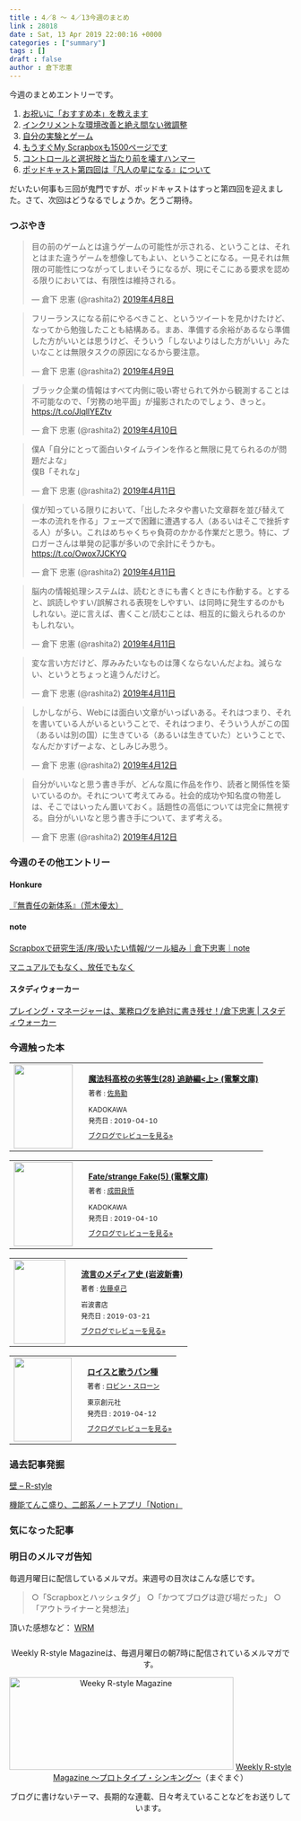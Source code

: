 ```yaml
---
title : 4／8 〜 4／13今週のまとめ
link : 28018
date : Sat, 13 Apr 2019 22:00:16 +0000
categories : ["summary"]
tags : []
draft : false
author : 倉下忠憲
---
```


今週のまとめエントリーです。
 
<ol>
<li><a href="https://rashita.net/blog/?p=27978">お祝いに「おすすめ本」を教えます</a></li>
<li><a href="https://rashita.net/blog/?p=27988">インクリメントな環境改善と絶え間ない微調整</a></li>
<li><a href="https://rashita.net/blog/?p=27994">自分の実験とゲーム</a></li>
<li><a href="https://rashita.net/blog/?p=28002">もうすぐMy Scrapboxも1500ページです</a></li>
<li><a href="https://rashita.net/blog/?p=28009">コントロールと選択肢と当たり前を壊すハンマー</a></li>
<li><a href="https://rashita.net/blog/?p=28013">ポッドキャスト第四回は『凡人の星になる』について</a></li>
</ol>

だいたい何事も三回が鬼門ですが、ポッドキャストはすっと第四回を迎えました。さて、次回はどうなるでしょうか。乞うご期待。

<h3>つぶやき</h3>

<blockquote class="twitter-tweet" data-lang="ja"><p lang="ja" dir="ltr">目の前のゲームとは違うゲームの可能性が示される、ということは、それとはまた違うゲームを想像してもよい、ということになる。一見それは無限の可能性につながってしまいそうになるが、現にそこにある要求を認める限りにおいては、有限性は維持される。</p>&mdash; 倉下 忠憲 (@rashita2) <a href="https://twitter.com/rashita2/status/1115163733091704834?ref_src=twsrc%5Etfw">2019年4月8日</a></blockquote>
<script async src="https://platform.twitter.com/widgets.js" charset="utf-8"></script>

<blockquote class="twitter-tweet" data-lang="ja"><p lang="ja" dir="ltr">フリーランスになる前にやるべきこと、というツイートを見かけたけど、なってから勉強したことも結構ある。まあ、準備する余裕があるなら準備した方がいいとは思うけど、そういう「しないよりはした方がいい」みたいなことは無限タスクの原因になるから要注意。</p>&mdash; 倉下 忠憲 (@rashita2) <a href="https://twitter.com/rashita2/status/1115595635808296960?ref_src=twsrc%5Etfw">2019年4月9日</a></blockquote>
<script async src="https://platform.twitter.com/widgets.js" charset="utf-8"></script>

<blockquote class="twitter-tweet" data-lang="ja"><p lang="ja" dir="ltr">ブラック企業の情報はすべて内側に吸い寄せられて外から観測することは不可能なので、「労務の地平面」が撮影されたのでしょう、きっと。 <a href="https://t.co/JlqllYEZtv">https://t.co/JlqllYEZtv</a></p>&mdash; 倉下 忠憲 (@rashita2) <a href="https://twitter.com/rashita2/status/1115973908761415680?ref_src=twsrc%5Etfw">2019年4月10日</a></blockquote>
<script async src="https://platform.twitter.com/widgets.js" charset="utf-8"></script>

<blockquote class="twitter-tweet" data-lang="ja"><p lang="ja" dir="ltr">僕A「自分にとって面白いタイムラインを作ると無限に見てられるのが問題だよな」<br>僕B「それな」</p>&mdash; 倉下 忠憲 (@rashita2) <a href="https://twitter.com/rashita2/status/1116181960437616640?ref_src=twsrc%5Etfw">2019年4月11日</a></blockquote>
<script async src="https://platform.twitter.com/widgets.js" charset="utf-8"></script>

<blockquote class="twitter-tweet" data-lang="ja"><p lang="ja" dir="ltr">僕が知っている限りにおいて、「出したネタや書いた文章群を並び替えて一本の流れを作る」フェーズで困難に遭遇する人（あるいはそこで挫折する人）が多い。これはめちゃくちゃ負荷のかかる作業だと思う。特に、ブロガーさんは単発の記事が多いので余計にそうかも。 <a href="https://t.co/Owox7JCKYQ">https://t.co/Owox7JCKYQ</a></p>&mdash; 倉下 忠憲 (@rashita2) <a href="https://twitter.com/rashita2/status/1116264518500274176?ref_src=twsrc%5Etfw">2019年4月11日</a></blockquote>

<script async src="https://platform.twitter.com/widgets.js" charset="utf-8"></script>
<blockquote class="twitter-tweet" data-lang="ja"><p lang="ja" dir="ltr">脳内の情報処理システムは、読むときにも書くときにも作動する。とすると、誤読しやすい/誤解される表現をしやすい、は同時に発生するのかもしれない。逆に言えば、書くこと/読むことは、相互的に鍛えられるのかもしれない。</p>&mdash; 倉下 忠憲 (@rashita2) <a href="https://twitter.com/rashita2/status/1116324073422766080?ref_src=twsrc%5Etfw">2019年4月11日</a></blockquote>
<script async src="https://platform.twitter.com/widgets.js" charset="utf-8"></script>

<blockquote class="twitter-tweet" data-lang="ja"><p lang="ja" dir="ltr">変な言い方だけど、厚みみたいなものは薄くならないんだよね。減らない、というとちょっと違うんだけど。</p>&mdash; 倉下 忠憲 (@rashita2) <a href="https://twitter.com/rashita2/status/1116336574029946880?ref_src=twsrc%5Etfw">2019年4月11日</a></blockquote>
<script async src="https://platform.twitter.com/widgets.js" charset="utf-8"></script>

<blockquote class="twitter-tweet" data-lang="ja"><p lang="ja" dir="ltr">しかしながら、Webには面白い文章がいっぱいある。それはつまり、それを書いている人がいるということで、それはつまり、そういう人がこの国（あるいは別の国）に生きている（あるいは生きていた）ということで、なんだかすげーよな、としみじみ思う。</p>&mdash; 倉下 忠憲 (@rashita2) <a href="https://twitter.com/rashita2/status/1116704565351419904?ref_src=twsrc%5Etfw">2019年4月12日</a></blockquote>
<script async src="https://platform.twitter.com/widgets.js" charset="utf-8"></script>

<blockquote class="twitter-tweet" data-lang="ja"><p lang="ja" dir="ltr">自分がいいなと思う書き手が、どんな風に作品を作り、読者と関係性を築いているのか。それについて考えてみる。社会的成功や知名度の物差しは、そこではいったん置いておく。話題性の高低については完全に無視する。自分がいいなと思う書き手について、まず考える。</p>&mdash; 倉下 忠憲 (@rashita2) <a href="https://twitter.com/rashita2/status/1116711138190749697?ref_src=twsrc%5Etfw">2019年4月12日</a></blockquote>
<script async src="https://platform.twitter.com/widgets.js" charset="utf-8"></script>

<h3>今週のその他エントリー</h3>

<H4>Honkure</H4>

<a href="http://honkure.net/rbook/archives/2998">『無責任の新体系』（荒木優太）</a>

<H4>note</H4>

<a href="https://note.mu/rashita/n/n7af35ec8a1ea?creator_urlname=rashita">Scrapboxで研究生活/序/扱いたい情報/ツール組み｜倉下忠憲｜note</a>

<a href="https://note.mu/rashita/n/n4a983299074a">マニュアルでもなく、放任でもなく</a>

<H4>スタディウォーカー</H4>

<a href="https://studywalker.jp/skillup/article/182415/">プレイング・マネージャーは、業務ログを絶対に書き残せ！/倉下忠憲 | スタディウォーカー</a>

<H3>今週触った本</H3>

<div class="booklog_html"><table><tr><td class="booklog_html_image"><a href="https://www.amazon.co.jp/%E9%AD%94%E6%B3%95%E7%A7%91%E9%AB%98%E6%A0%A1%E3%81%AE%E5%8A%A3%E7%AD%89%E7%94%9F-28-%E8%BF%BD%E8%B7%A1%E7%B7%A8-%E4%B8%8A-%E9%9B%BB%E6%92%83%E6%96%87%E5%BA%AB/dp/4049125609?SubscriptionId=0AVSM5SVKRWTFMG7ZR82&tag=rashita1000-22&linkCode=xm2&camp=2025&creative=165953&creativeASIN=4049125609" target="_blank"><img src="https://images-fe.ssl-images-amazon.com/images/I/51CrgnQFZWL._SL160_.jpg" width="105" height="150" style="border:0;border-radius:0;" /></a></td><td class="booklog_html_info" style="padding-left:20px;"><div class="booklog_html_title" style="margin-bottom:10px;font-size:14px;font-weight:bold;"><a href="https://www.amazon.co.jp/%E9%AD%94%E6%B3%95%E7%A7%91%E9%AB%98%E6%A0%A1%E3%81%AE%E5%8A%A3%E7%AD%89%E7%94%9F-28-%E8%BF%BD%E8%B7%A1%E7%B7%A8-%E4%B8%8A-%E9%9B%BB%E6%92%83%E6%96%87%E5%BA%AB/dp/4049125609?SubscriptionId=0AVSM5SVKRWTFMG7ZR82&tag=rashita1000-22&linkCode=xm2&camp=2025&creative=165953&creativeASIN=4049125609" target="_blank">魔法科高校の劣等生(28) 追跡編<上> (電撃文庫)</a></div><div style="margin-bottom:10px;"><div class="booklog_html_author" style="margin-bottom:15px;font-size:12px;;line-height:1.2em">著者 : <a href="https://booklog.jp/author/%E4%BD%90%E5%B3%B6%E5%8B%A4" target="_blank">佐島勤</a></div><div class="booklog_html_manufacturer" style="margin-bottom:5px;font-size:12px;;line-height:1.2em">KADOKAWA</div><div class="booklog_html_release" style="font-size:12px;;line-height:1.2em">発売日 : 2019-04-10</div></div><div class="booklog_html_link_amazon"><a href="https://booklog.jp/item/1/4049125609" style="font-size:12px;" target="_blank">ブクログでレビューを見る»</a></div></td></tr></table></div>

<div class="booklog_html"><table><tr><td class="booklog_html_image"><a href="https://www.amazon.co.jp/Fate-strange-Fake-5-%E9%9B%BB%E6%92%83%E6%96%87%E5%BA%AB/dp/4048935194?SubscriptionId=0AVSM5SVKRWTFMG7ZR82&tag=rashita1000-22&linkCode=xm2&camp=2025&creative=165953&creativeASIN=4048935194" target="_blank"><img src="https://images-fe.ssl-images-amazon.com/images/I/51eUchDht0L._SL160_.jpg" width="105" height="150" style="border:0;border-radius:0;" /></a></td><td class="booklog_html_info" style="padding-left:20px;"><div class="booklog_html_title" style="margin-bottom:10px;font-size:14px;font-weight:bold;"><a href="https://www.amazon.co.jp/Fate-strange-Fake-5-%E9%9B%BB%E6%92%83%E6%96%87%E5%BA%AB/dp/4048935194?SubscriptionId=0AVSM5SVKRWTFMG7ZR82&tag=rashita1000-22&linkCode=xm2&camp=2025&creative=165953&creativeASIN=4048935194" target="_blank">Fate/strange Fake(5) (電撃文庫)</a></div><div style="margin-bottom:10px;"><div class="booklog_html_author" style="margin-bottom:15px;font-size:12px;;line-height:1.2em">著者 : <a href="https://booklog.jp/author/%E6%88%90%E7%94%B0%E8%89%AF%E6%82%9F" target="_blank">成田良悟</a></div><div class="booklog_html_manufacturer" style="margin-bottom:5px;font-size:12px;;line-height:1.2em">KADOKAWA</div><div class="booklog_html_release" style="font-size:12px;;line-height:1.2em">発売日 : 2019-04-10</div></div><div class="booklog_html_link_amazon"><a href="https://booklog.jp/item/1/4048935194" style="font-size:12px;" target="_blank">ブクログでレビューを見る»</a></div></td></tr></table></div>

<div class="booklog_html"><table><tr><td class="booklog_html_image"><a href="https://www.amazon.co.jp/%E6%B5%81%E8%A8%80%E3%81%AE%E3%83%A1%E3%83%87%E3%82%A3%E3%82%A2%E5%8F%B2-%E5%B2%A9%E6%B3%A2%E6%96%B0%E6%9B%B8-%E4%BD%90%E8%97%A4-%E5%8D%93%E5%B7%B1/dp/4004317649?SubscriptionId=0AVSM5SVKRWTFMG7ZR82&tag=rashita1000-22&linkCode=xm2&camp=2025&creative=165953&creativeASIN=4004317649" target="_blank"><img src="https://images-fe.ssl-images-amazon.com/images/I/31m9EOmzvEL._SL160_.jpg" width="92" height="150" style="border:0;border-radius:0;" /></a></td><td class="booklog_html_info" style="padding-left:20px;"><div class="booklog_html_title" style="margin-bottom:10px;font-size:14px;font-weight:bold;"><a href="https://www.amazon.co.jp/%E6%B5%81%E8%A8%80%E3%81%AE%E3%83%A1%E3%83%87%E3%82%A3%E3%82%A2%E5%8F%B2-%E5%B2%A9%E6%B3%A2%E6%96%B0%E6%9B%B8-%E4%BD%90%E8%97%A4-%E5%8D%93%E5%B7%B1/dp/4004317649?SubscriptionId=0AVSM5SVKRWTFMG7ZR82&tag=rashita1000-22&linkCode=xm2&camp=2025&creative=165953&creativeASIN=4004317649" target="_blank">流言のメディア史 (岩波新書)</a></div><div style="margin-bottom:10px;"><div class="booklog_html_author" style="margin-bottom:15px;font-size:12px;;line-height:1.2em">著者 : <a href="https://booklog.jp/author/%E4%BD%90%E8%97%A4%E5%8D%93%E5%B7%B1" target="_blank">佐藤卓己</a></div><div class="booklog_html_manufacturer" style="margin-bottom:5px;font-size:12px;;line-height:1.2em">岩波書店</div><div class="booklog_html_release" style="font-size:12px;;line-height:1.2em">発売日 : 2019-03-21</div></div><div class="booklog_html_link_amazon"><a href="https://booklog.jp/item/1/4004317649" style="font-size:12px;" target="_blank">ブクログでレビューを見る»</a></div></td></tr></table></div>

<div class="booklog_html"><table><tr><td class="booklog_html_image"><a href="https://www.amazon.co.jp/%E3%83%AD%E3%82%A4%E3%82%B9%E3%81%A8%E6%AD%8C%E3%81%86%E3%83%91%E3%83%B3%E7%A8%AE-%E3%83%AD%E3%83%93%E3%83%B3%E3%83%BB%E3%82%B9%E3%83%AD%E3%83%BC%E3%83%B3-ebook/dp/B07PDVLGVJ?SubscriptionId=0AVSM5SVKRWTFMG7ZR82&tag=rashita1000-22&linkCode=xm2&camp=2025&creative=165953&creativeASIN=B07PDVLGVJ" target="_blank"><img src="https://images-fe.ssl-images-amazon.com/images/I/51WTSsLFvEL._SL160_.jpg" width="103" height="150" style="border:0;border-radius:0;" /></a></td><td class="booklog_html_info" style="padding-left:20px;"><div class="booklog_html_title" style="margin-bottom:10px;font-size:14px;font-weight:bold;"><a href="https://www.amazon.co.jp/%E3%83%AD%E3%82%A4%E3%82%B9%E3%81%A8%E6%AD%8C%E3%81%86%E3%83%91%E3%83%B3%E7%A8%AE-%E3%83%AD%E3%83%93%E3%83%B3%E3%83%BB%E3%82%B9%E3%83%AD%E3%83%BC%E3%83%B3-ebook/dp/B07PDVLGVJ?SubscriptionId=0AVSM5SVKRWTFMG7ZR82&tag=rashita1000-22&linkCode=xm2&camp=2025&creative=165953&creativeASIN=B07PDVLGVJ" target="_blank">ロイスと歌うパン種</a></div><div style="margin-bottom:10px;"><div class="booklog_html_author" style="margin-bottom:15px;font-size:12px;;line-height:1.2em">著者 : <a href="https://booklog.jp/author/%E3%83%AD%E3%83%93%E3%83%B3%E3%83%BB%E3%82%B9%E3%83%AD%E3%83%BC%E3%83%B3" target="_blank">ロビン・スローン</a></div><div class="booklog_html_manufacturer" style="margin-bottom:5px;font-size:12px;;line-height:1.2em">東京創元社</div><div class="booklog_html_release" style="font-size:12px;;line-height:1.2em">発売日 : 2019-04-12</div></div><div class="booklog_html_link_amazon"><a href="https://booklog.jp/item/1/B07PDVLGVJ" style="font-size:12px;" target="_blank">ブクログでレビューを見る»</a></div></td></tr></table></div>

<h3>過去記事発掘</h3>

<a href="https://rashita.net/blog/?p=25840">壁 – R-style</a>

<a href="https://rashita.net/blog/?p=25560">機能てんこ盛り、二郎系ノートアプリ「Notion」</a>

<h3>気になった記事</h3>

<h3>明日のメルマガ告知</h3>
毎週月曜日に配信しているメルマガ。来週号の目次はこんな感じです。

<blockquote>
    ○「Scrapboxとハッシュタグ」
    ○「かつてブログは遊び場だった」
    ○「アウトライナーと発想法」
</blockquote>


頂いた感想など：
<a class="twitter-timeline"  href="https://twitter.com/rashita2/timelines/427262290753097729"  data-widget-id="427265271171010561">WRM</a>
    <script>!function(d,s,id){var js,fjs=d.getElementsByTagName(s)[0],p=/^http:/.test(d.location)?'http':'https';if(!d.getElementById(id)){js=d.createElement(s);js.id=id;js.src=p+"://platform.twitter.com/widgets.js";fjs.parentNode.insertBefore(js,fjs);}}(document,"script","twitter-wjs");</script>


<div style="text-align:center;margin-top:25px;">
Weekly R-style Magazineは、毎週月曜日の朝7時に配信されているメルマガです。

<a href="http://www.mag2.com/m/0001185133.html" target="_blank"><img src="https://rashita.net/blog/wp-content/uploads/2010/09/mmbanner.jpg" alt="Weeky R-style Magazine" width="400" height="165" class="alignnone size-full wp-image-12201" /></a>
<a href="http://www.mag2.com/m/0001185133.html" target="_blank">Weekly R-style Magazine ～プロトタイプ・シンキング～</a>（まぐまぐ）

ブログに書けないテーマ、長期的な連載、日々考えていることなどをお送りしています。
</div> 
